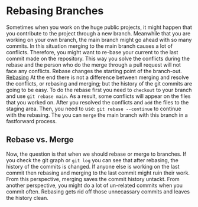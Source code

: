 # Rebasing Branches
Sometimes when you work on the huge public projects, it might happen that you contribute to the project through a new branch. Meanwhile that you are working on your own branch, the main branch might go ahead with so many commits. In this situation merging to the main branch causes a lot of conflicts. Therefore, you might want to re-base your current to the last commit made on the repository. This way you solve the conflicts during the rebase and the person who do the merge through a pull request will not face any conflicts. Rebase changes the starting point of the branch-out.
[Rebasing](https://git-scm.com/book/en/v2/images/basic-rebase-3.png)
At the end there is not a difference between merging and resolve the conflicts, or rebasing and merging; but the history of the git commits are going to be easy.
To do the rebase first you need to `checkout` to your branch and use `git rebase main`. As a result, some conflicts will appear on the files that you worked on. After you resolved the conflicts and `add` the files to the staging area. Then, you need to use: `git rebase --continue` to continue with the rebasing. The you can `merge` the main branch with this branch in a fastforward process.
## Rebase vs. Merge
Now, the question is that when we should rebase or merge to branches. If you check the git graph or `git log` you can see that after rebasing, the history of the commits is changed. If anyone else is working on the last commit then rebasing and merging to the last commit might ruin their work. From this perspective, merging saves the commit history untackt.
From another perspective, you might do a lot of un-related commits when you commit often. Rebasing gets rid off those unnecassary commits and leaves the history clean.